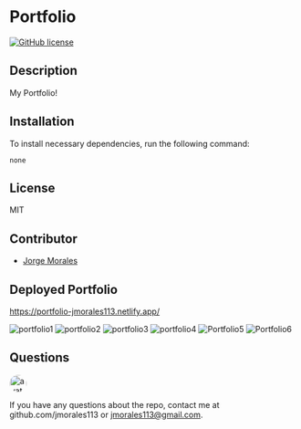 # Portfolio

[![GitHub license](https://img.shields.io/github/license/Naereen/StrapDown.js.svg)](https://github.com/Naereen/StrapDown.js/blob/master/LICENSE)

## Description

My Portfolio! 

## Installation

To install necessary dependencies, run the following command:

    none


## License

MIT

## Contributor

-  [Jorge Morales](https://github.com/jmorales113)

## Deployed Portfolio

https://portfolio-jmorales113.netlify.app/

![portfolio1](https://user-images.githubusercontent.com/57970306/88614742-42303d80-d045-11ea-8828-58f43d1f2012.PNG)
![portfolio2](https://user-images.githubusercontent.com/57970306/88614746-44929780-d045-11ea-81bb-1fb00990fb60.PNG)
![portfolio3](https://user-images.githubusercontent.com/57970306/88614750-45c3c480-d045-11ea-99f3-d0ef1f8f9508.PNG)
![portfolio4](https://user-images.githubusercontent.com/57970306/88614753-478d8800-d045-11ea-9e9d-cbbb95345941.PNG)
![Portfolio5](https://user-images.githubusercontent.com/57970306/88614756-48beb500-d045-11ea-9934-b998f41aa112.PNG)
![Portfolio6](https://user-images.githubusercontent.com/57970306/88614759-49efe200-d045-11ea-8468-390052c4cca0.PNG)


## Questions

<img src="https://avatars2.githubusercontent.com/u/57970306?s=460&v=4"
alt="avatar" style="border-radius: 16px" width="30" />

If you have any questions about the repo, contact me at github.com/jmorales113 or jmorales113@gmail.com.

